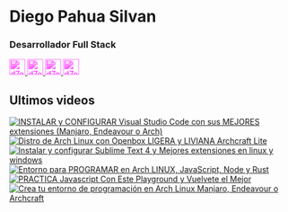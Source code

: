 # Diego Pahua Silvan
### Desarrollador Full Stack
<a href="https://twitch.tv/d7egps" target="blank">
    <img style='filter: invert(18%) sepia(98%) saturate(2657%) hue-rotate(289deg) brightness(121%) contrast(140%);'
    src="https://cdn.jsdelivr.net/npm/simple-icons@3.0.1/icons/twitch.svg" alt="d7egps" height="28px" width="28px" />
</a>
<a href="https://youtube.com/@d7egps" target="blank">
    <img style='filter: invert(18%) sepia(98%) saturate(2657%) hue-rotate(289deg) brightness(121%) contrast(140%);'
    src="https://cdn.jsdelivr.net/npm/simple-icons@3.0.1/icons/youtube.svg" alt="d7egps" height="28px" width="28px" />
</a>
<a href="https://instagram.com/d7egps" target="blank">
    <img style='filter: invert(18%) sepia(98%) saturate(2657%) hue-rotate(289deg) brightness(121%) contrast(140%);'
    src="https://cdn.jsdelivr.net/npm/simple-icons@3.0.1/icons/instagram.svg" alt="d7egps" height="28px" width="28px" />
</a>
<a href="https://twitter.com/d7egps" target="blank">
    <img style='filter: invert(18%) sepia(98%) saturate(2657%) hue-rotate(289deg) brightness(121%) contrast(140%);'
    src="https://cdn.jsdelivr.net/npm/simple-icons@3.0.1/icons/twitter.svg" alt="d7egps" height="28px" width="28px" />
</a>

## Ultimos videos
<!-- BEGIN YOUTUBE-CARDS -->
[![INSTALAR y CONFIGURAR Visual Studio Code con sus MEJORES extensiones (Manjaro, Endeavour o Arch)](https://ytcards.demolab.com/?id=wcJosbI8jN0&title=INSTALAR+y+CONFIGURAR+Visual+Studio+Code+con+sus+MEJORES+extensiones+%28Manjaro%2C+Endeavour+o+Arch%29&lang=en&timestamp=1669778469&background_color=%230d1117&title_color=%23ffffff&stats_color=%23dedede&width=250 "INSTALAR y CONFIGURAR Visual Studio Code con sus MEJORES extensiones (Manjaro, Endeavour o Arch)")](https://www.youtube.com/watch?v=wcJosbI8jN0)
[![Distro de Arch Linux con Openbox LIGERA y LIVIANA Archcraft Lite](https://ytcards.demolab.com/?id=Jlu6Sd65WyQ&title=Distro+de+Arch+Linux+con+Openbox+LIGERA+y+LIVIANA+Archcraft+Lite&lang=en&timestamp=1662418129&background_color=%230d1117&title_color=%23ffffff&stats_color=%23dedede&width=250 "Distro de Arch Linux con Openbox LIGERA y LIVIANA Archcraft Lite")](https://www.youtube.com/watch?v=Jlu6Sd65WyQ)
[![Instalar y configurar Sublime Text 4 y Mejores extensiones en linux y windows](https://ytcards.demolab.com/?id=vfWT-4AvgQY&title=Instalar+y+configurar+Sublime+Text+4+y+Mejores+extensiones+en+linux+y+windows&lang=en&timestamp=1662418112&background_color=%230d1117&title_color=%23ffffff&stats_color=%23dedede&width=250 "Instalar y configurar Sublime Text 4 y Mejores extensiones en linux y windows")](https://www.youtube.com/watch?v=vfWT-4AvgQY)
[![Entorno para PROGRAMAR en Arch LINUX, JavaScript, Node y Rust](https://ytcards.demolab.com/?id=uqk6ngeJXvk&title=Entorno+para+PROGRAMAR+en+Arch+LINUX%2C+JavaScript%2C+Node+y+Rust&lang=en&timestamp=1654458604&background_color=%230d1117&title_color=%23ffffff&stats_color=%23dedede&width=250 "Entorno para PROGRAMAR en Arch LINUX, JavaScript, Node y Rust")](https://www.youtube.com/watch?v=uqk6ngeJXvk)
[![PRACTICA Javascript Con Este Playground y  Vuelvete el Mejor](https://ytcards.demolab.com/?id=l82i-UdtmSY&title=PRACTICA+Javascript+Con+Este+Playground+y++Vuelvete+el+Mejor&lang=en&timestamp=1654458512&background_color=%230d1117&title_color=%23ffffff&stats_color=%23dedede&width=250 "PRACTICA Javascript Con Este Playground y  Vuelvete el Mejor")](https://www.youtube.com/watch?v=l82i-UdtmSY)
[![Crea tu entorno de programación en Arch Linux Manjaro, Endeavour o Archcraft](https://ytcards.demolab.com/?id=5yndr7tFhiA&title=Crea+tu+entorno+de+programaci%C3%B3n+en+Arch+Linux+Manjaro%2C+Endeavour+o+Archcraft&lang=en&timestamp=1654457248&background_color=%230d1117&title_color=%23ffffff&stats_color=%23dedede&width=250 "Crea tu entorno de programación en Arch Linux Manjaro, Endeavour o Archcraft")](https://www.youtube.com/watch?v=5yndr7tFhiA)
<!-- END YOUTUBE-CARDS -->
